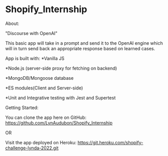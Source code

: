 # Shopify_Internship

About:

"Discourse with OpenAI"

This basic app will take in a prompt and send it to the OpenAI engine which will in turn send back an appropriate response based on learned cases.

App is built with:
\*Vanilla JS

\*Node.js (server-side proxy for fetching on backend)

\*MongoDB/Mongoose database

\*ES modules(Client and Server-side)

\*Unit and Integrative testing with Jest and Supertest

Getting Started:

You can clone the app here on GitHub: https://github.com/LynAudubon/Shopify_Internship

OR

Visit the app deployed on Heroku: https://git.heroku.com/shopify-challenge-lynda-2022.git
